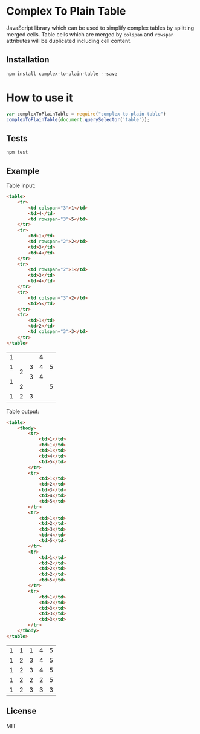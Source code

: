 # Complex To Plain Table
JavaScript library which can be used to simplify complex tables by splitting
merged cells.
Table cells which are merged by `colspan` and `rowspan` attributes will be
duplicated including cell content.

## Installation

`npm install complex-to-plain-table --save`

# How to use it
```js
var complexToPlainTable = require("complex-to-plain-table")
complexToPlainTable(document.querySelector('table'));
```

## Tests
`npm test`

## Example
Table input:

```html
<table>
    <tr>
        <td colspan="3">1</td>
        <td>4</td>
        <td rowspan="3">5</td>
    </tr>
    <tr>
        <td>1</td>
        <td rowspan="2">2</td>
        <td>3</td>
        <td>4</td>
    </tr>
    <tr>
        <td rowspan="2">1</td>
        <td>3</td>
        <td>4</td>
    </tr>
    <tr>
        <td colspan="3">2</td>
        <td>5</td>
    </tr>
    <tr>
        <td>1</td>
        <td>2</td>
        <td colspan="3">3</td>
    </tr>
</table>
```
<table>
    <tr>
        <td colspan="3">1</td>
        <td>4</td>
        <td rowspan="3">5</td>
    </tr>
    <tr>
        <td>1</td>
        <td rowspan="2">2</td>
        <td>3</td>
        <td>4</td>
    </tr>
    <tr>
        <td rowspan="2">1</td>
        <td>3</td>
        <td>4</td>
    </tr>
    <tr>
        <td colspan="3">2</td>
        <td>5</td>
    </tr>
    <tr>
        <td>1</td>
        <td>2</td>
        <td colspan="3">3</td>
    </tr>
</table>

Table output:

```html
<table>
    <tbody>
        <tr>
            <td>1</td>
            <td>1</td>
            <td>1</td>
            <td>4</td>
            <td>5</td>
        </tr>
        <tr>
            <td>1</td>
            <td>2</td>
            <td>3</td>
            <td>4</td>
            <td>5</td>
        </tr>
        <tr>
            <td>1</td>
            <td>2</td>
            <td>3</td>
            <td>4</td>
            <td>5</td>
        </tr>
        <tr>
            <td>1</td>
            <td>2</td>
            <td>2</td>
            <td>2</td>
            <td>5</td>
        </tr>
        <tr>
            <td>1</td>
            <td>2</td>
            <td>3</td>
            <td>3</td>
            <td>3</td>
        </tr>
    </tbody>
</table>
```
<table>
    <tbody>
        <tr>
            <td>1</td>
            <td>1</td>
            <td>1</td>
            <td>4</td>
            <td>5</td>
        </tr>
        <tr>
            <td>1</td>
            <td>2</td>
            <td>3</td>
            <td>4</td>
            <td>5</td>
        </tr>
        <tr>
            <td>1</td>
            <td>2</td>
            <td>3</td>
            <td>4</td>
            <td>5</td>
        </tr>
        <tr>
            <td>1</td>
            <td>2</td>
            <td>2</td>
            <td>2</td>
            <td>5</td>
        </tr>
        <tr>
            <td>1</td>
            <td>2</td>
            <td>3</td>
            <td>3</td>
            <td>3</td>
        </tr>
    </tbody>
</table>

## License
MIT